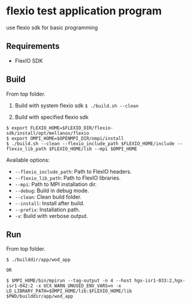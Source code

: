 flexio test application program
=============================================

use flexio sdk for basic programming

Requirements
-------------

* FlexIO SDK

Build
-------------
From top folder.
1. Build with system flexio sdk
`$ ./build.sh --clean`

2. Build with specified flexio sdk
```
$ export FLEXIO_HOME=$FLEXIO_DIR/flexio-sdk/install/opt/mellanox/flexio
$ export OMPI_HOME=$OPENMPI_DIR/ompi/install
$ ./build.sh --clean --flexio_include_path $FLEXIO_HOME/include --flexio_lib_path $FLEXIO_HOME/lib --mpi $OMPI_HOME
```

Available options:

* `--flexio_include_path`:  Path to FlexIO headers.
* `--flexio_lib_path`:      Path to FlexIO libraries.
* `--mpi`:                  Path to MPI installation dir.
* `--debug`:                Build in debug mode.
* `--clean`:                Clean build folder.
* `--install`:              Install after build.
* `--prefix`:               Installation path.
* `-v`:                     Build with verbose output.

Run
-----------
From top folder.
```
$ ./builddir/app/wod_app

OR

$ $MPI_HOME/bin/mpirun --tag-output -n 4 --host hgx-isr1-033:2,hgx-isr1-042:2 -x UCX_WARN_UNUSED_ENV_VARS=n -x LD_LIBRARY_PATH=$OMPI_HOME/lib:$FLEXIO_HOME/lib $PWD/builddir/app/wod_app

```
